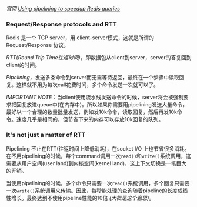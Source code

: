 *官网 [Using pipelining to speedup Redis queries](https://redis.io/topics/pipelining)*

### Request/Response protocols and RTT
Redis 是一个 TCP server，用 client-server模式，这就是所谓的 Request/Response 协议。

*RTT(Round Trip Time往返时间)*，即数据包从client到server，server的答复回到client的时间。

*Pipelining*，发送多条命令到server而无需等待返回，最终在一个步骤中读取回复。这样就不用为每次call花费时间，多个命令发送一次就可以了。

*IMPORTANT NOTE*：当client使用流水线发送命令的时候，server将会被强制要求把回复放进queue中(在内存中)。所以如果你需要用pipelining发送大量命令，最好以一个合理的数量批量发送，例如发10k命令，读取回复，然后再发10k命令。速度几乎是相同的，但节省下来的内存可以存放10k回复的队列。

### It's not just a matter of RTT
Pipelining 不止在RTT(往返时间上降低消耗)，在socket I/O 上也节省很多消耗。在不用pipelining的时候，每个command调用一次`read()`和`write()`系统调用，这需要从用户空间(user land)到内核空间(kernel land)，这上下文切换是一笔巨大的开销。

当使用pipelining的时候，多个命令只需要一次`read()`系统调用，多个回复只需要一次`write()`系统调用来传输。因此，每秒能处理的查询随着pipeline的长度成线性增长。最终达到不使用pipeline性能的10倍 *(大概是这个意思)*。

